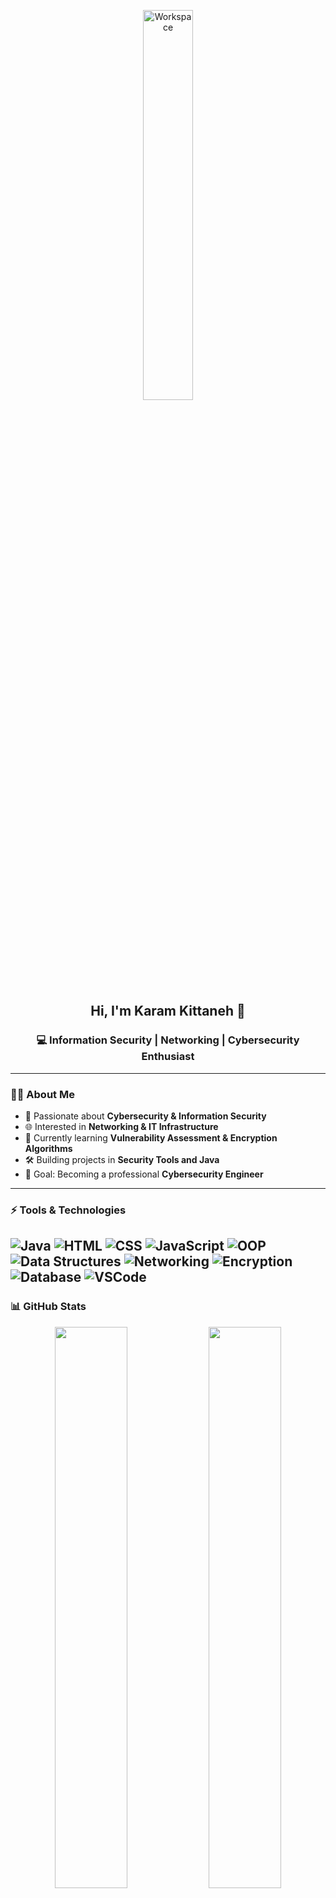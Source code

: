 <div align="center" width="50">


<img src="https://github.com/SP-XD/SP-XD/blob/main/images/dev-working_rounded.gif?raw=true" alt="Workspace"  width="40%"/><br> 

<h2>Hi, I'm Karam Kittaneh 👋</h2>
<h3>💻 Information Security | Networking | Cybersecurity Enthusiast</h3>

</div>

---

### 👨‍💻 About Me
- 🔐 Passionate about **Cybersecurity & Information Security**  
- 🌐 Interested in **Networking & IT Infrastructure**  
- 📖 Currently learning **Vulnerability Assessment & Encryption Algorithms**  
- 🛠️ Building projects in **Security Tools and Java**  
- 🎯 Goal: Becoming a professional **Cybersecurity Engineer**  

---

### ⚡ Tools & Technologies


![Java](https://img.shields.io/badge/Java-ED8B00?style=flat&logo=java&logoColor=white)
![HTML](https://img.shields.io/badge/HTML5-E34F26?style=flat&logo=html5&logoColor=white)
![CSS](https://img.shields.io/badge/CSS3-1572B6?style=flat&logo=css3&logoColor=white)
![JavaScript](https://img.shields.io/badge/JavaScript-323330?style=flat&logo=javascript&logoColor=F7DF1E)
![OOP](https://img.shields.io/badge/OOP-Object%20Oriented%20Programming-orange?style=flat&logo=java&logoColor=white)
![Data Structures](https://img.shields.io/badge/Data%20Structures-Algorithms-blue?style=flat&logo=stackshare&logoColor=white)
![Networking](https://img.shields.io/badge/Networking-Network%20Security-darkgreen?style=flat&logo=cisco&logoColor=white)
![Encryption](https://img.shields.io/badge/Encryption-Cryptography-purple?style=flat&logo=protonvpn&logoColor=white)
![Database](https://img.shields.io/badge/Database-SQL%20%26%20NoSQL-red?style=flat&logo=mysql&logoColor=white)
![VSCode](https://img.shields.io/badge/Visual_Studio_Code-0078D4?style=flat&logo=visual%20studio%20code&logoColor=white)
---

### 📊 GitHub Stats
<div align="center">
  
<img src="https://github-readme-stats.vercel.app/api?username=karamkittaneh&show_icons=true&theme=tokyonight" width="48%">
<img src="https://github-readme-stats.vercel.app/api/top-langs/?username=karamkittaneh&layout=compact&theme=tokyonight" width="48%">

</div>

---

### 🌍 Connect with Me
[![Linkedin](https://img.shields.io/badge/LinkedIn-blue?style=flat&logo=linkedin)](https://www.linkedin.com/)  
[![GitHub](https://img.shields.io/badge/GitHub-100000?style=flat&logo=github&logoColor=white)](https://github.com/karamkittaneh)  

---

<div align="center">
<img src="https://raw.githubusercontent.com/Tarikul-Islam-Anik/Animated-Fluent-Emojis/master/Emojis/Objects/Shield.png" width="10%" alt="Cyber Shield"/>
<h4>Securing the Digital World, One Line of Code at a Time 🔐</h4>
</div>


